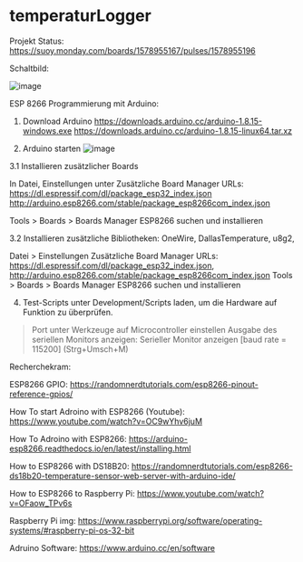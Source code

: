 # temperaturLogger
Projekt Status: https://suoy.monday.com/boards/1578955167/pulses/1578955196


Schaltbild:

![image](https://user-images.githubusercontent.com/86537226/129707013-428c15ba-4fd0-421d-99a0-32ec8f4c69ab.png)



ESP 8266 Programmierung mit Arduino:

1. Download Arduino
https://downloads.arduino.cc/arduino-1.8.15-windows.exe
https://downloads.arduino.cc/arduino-1.8.15-linux64.tar.xz





2. Arduino starten
![image](https://user-images.githubusercontent.com/86537226/129705830-07318ac6-7e52-4e57-8612-ad9d7fe4927f.png)

3.1 Installieren zusätzlicher Boards 

In Datei, Einstellungen unter
Zusätzliche Board Manager URLs:
https://dl.espressif.com/dl/package_esp32_index.json
http://arduino.esp8266.com/stable/package_esp8266com_index.json

Tools > Boards > Boards Manager
ESP8266 suchen und installieren

3.2 Installieren zusätzliche Bibliotheken:
OneWire, DallasTemperature, u8g2,


Datei > Einstellungen
Zusätzliche Board Manager URLs: https://dl.espressif.com/dl/package_esp32_index.json, http://arduino.esp8266.com/stable/package_esp8266com_index.json
Tools > Boards > Boards Manager
ESP8266 suchen und installieren


4. Test-Scripts unter Development/Scripts laden,
um die Hardware auf Funktion zu überprüfen.

> Port unter Werkzeuge auf Microcontroller einstellen
Ausgabe des seriellen Monitors anzeigen:
> Serieller Monitor anzeigen [baud rate = 115200] (Strg+Umsch+M)






Recherchekram:

ESP8266 GPIO:
https://randomnerdtutorials.com/esp8266-pinout-reference-gpios/

How To start Adroino with ESP8266 (Youtube): 
https://www.youtube.com/watch?v=OC9wYhv6juM

How To Adroino with ESP8266:
https://arduino-esp8266.readthedocs.io/en/latest/installing.html

How to ESP8266 with DS18B20:
https://randomnerdtutorials.com/esp8266-ds18b20-temperature-sensor-web-server-with-arduino-ide/

How to ESP8266 to Raspberry Pi:
https://www.youtube.com/watch?v=OFaow_TPv6s

Raspberry Pi img:
https://www.raspberrypi.org/software/operating-systems/#raspberry-pi-os-32-bit

Adruino Software:
https://www.arduino.cc/en/software


